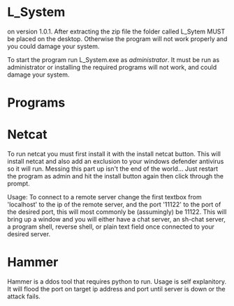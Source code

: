 # L_System
on version 1.0.1. 
After extracting the zip file the folder called L_Sytem MUST be placed on the desktop. 
Otherwise the program will not work properly and you could damage your system.

To start the program run L_System.exe as *administrator*. It must be run as administrator or installing the required programs will not work,
and could damage your system.

# Programs
# Netcat
To run netcat you must first install it with the install netcat button.
This will install netcat and also add an exclusion to your windows defender antivirus so it will run.
Messing this part up isn't the end of the world... Just restart the program as admin and hit the install button again then click through the prompt.

Usage: To connect to a remote server change the first textbox from 'localhost' to the ip of the remote server, and the port '11122' to the port of the desired port,
this will most commonly be (assumingly) be 11122.
This will bring up a window and you will either have a chat server, an sh-chat server, a program shell, reverse shell, or plain text field once connected to your
desired server.
# Hammer
Hammer is a ddos tool that requires python to run. Usage is self explanitory. It will flood the port on target ip address and port until server is down or the attack fails.

